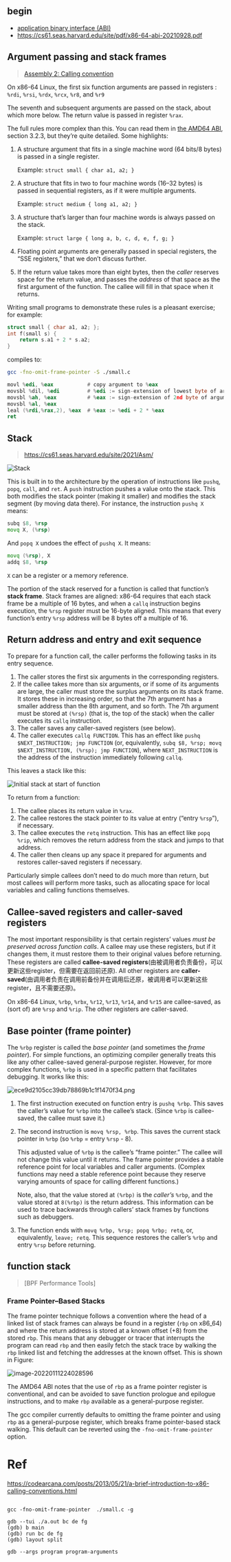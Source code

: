 ## begin

-  [application binary interface (ABI)](http://web.archive.org/web/20160315222154/http://www.x86-64.org/documentation_folder/abi-0.99.pdf)
-  https://cs61.seas.harvard.edu/site/pdf/x86-64-abi-20210928.pdf



## Argument passing and stack frames


> [Assembly 2: Calling convention](https://cs61.seas.harvard.edu/site/2018/Asm2/)


On x86-64 Linux, the first six function arguments are passed in registers :
`%rdi`, `%rsi`, `%rdx`, `%rcx`, `%r8`, and `%r9` 

The seventh and subsequent arguments are passed on the stack, about which more below. 
The return value is passed in register `%rax`.

The full rules more complex than this. You can read them in [the AMD64 ABI](https://software.intel.com/sites/default/files/article/402129/mpx-linux64-abi.pdf), section 3.2.3, but they’re quite detailed. Some highlights:

1. A structure argument that fits in a single machine word (64 bits/8 bytes) is passed in a single register.
   
    Example: `struct small { char a1, a2; }`
    
2. A structure that fits in two to four machine words (16–32 bytes) is passed in sequential registers, as if it were multiple arguments.
   
    Example: `struct medium { long a1, a2; }`
    
3. A structure that’s larger than four machine words is always passed on the stack.
   
    Example: `struct large { long a, b, c, d, e, f, g; }`
    
4. Floating point arguments are generally passed in special registers, the “SSE registers,” that we don’t discuss further.
   
5. If the return value takes more than eight bytes, then the _caller_ reserves space for the return value, and passes the _address_ of that space as the first argument of the function. The callee will fill in that space when it returns.
   

Writing small programs to demonstrate these rules is a pleasant exercise; for example:

```c
struct small { char a1, a2; };
int f(small s) {
    return s.a1 + 2 * s.a2;
}
```

compiles to:

```bash
gcc -fno-omit-frame-pointer -S ./small.c
```


```asm
movl %edi, %eax           # copy argument to %eax
movsbl %dil, %edi         # %edi := sign-extension of lowest byte of argument (s.a1)
movsbl %ah, %eax          # %eax := sign-extension of 2nd byte of argument (s.a2)
movsbl %al, %eax
leal (%rdi,%rax,2), %eax  # %eax := %edi + 2 * %eax
ret
```



## Stack

> https://cs61.seas.harvard.edu/site/2021/Asm/

![Stack](x86-calling-convention.assets/stack-2018-01.png)

This is built in to the architecture by the operation of instructions like `pushq`, `popq`, `call`, and `ret`. A `push` instruction pushes a value onto the stack. This both modifies the stack pointer (making it smaller) and modifies the stack segment (by moving data there). For instance, the instruction `pushq X` means:

```asm
subq $8, %rsp
movq X, (%rsp)
```

And `popq X` undoes the effect of `pushq X`. It means:

```asm
movq (%rsp), X
addq $8, %rsp
```

`X` can be a register or a memory reference.

The portion of the stack reserved for a function is called that function’s **stack frame**. Stack frames are aligned: x86-64 requires that each stack frame be a multiple of 16 bytes, and when a `callq` instruction begins execution, the `%rsp` register must be 16-byte aligned. This means that every function’s entry `%rsp` address will be 8 bytes off a multiple of 16.

## Return address and entry and exit sequence



To prepare for a function call, the caller performs the following tasks in its entry sequence.

1. The caller stores the first six arguments in the corresponding registers.
2. If the callee takes more than six arguments, or if some of its arguments are large, the caller must store the surplus arguments on its stack frame. It stores these in increasing order, so that the 7th argument has a smaller address than the 8th argument, and so forth. The 7th argument must be stored at `(%rsp)` (that is, the top of the stack) when the caller executes its `callq` instruction.
3. The caller saves any caller-saved registers (see below).
4. The caller executes `callq FUNCTION`. This has an effect like `pushq $NEXT_INSTRUCTION; jmp FUNCTION` (or, equivalently, `subq $8, %rsp; movq $NEXT_INSTRUCTION, (%rsp); jmp FUNCTION`), where `NEXT_INSTRUCTION` is the address of the instruction immediately following `callq`.

This leaves a stack like this:

![Initial stack at start of function](x86-calling-convention.assets/stack-2018-02.png)



To return from a function:

1. The callee places its return value in `%rax`.
2. The callee restores the stack pointer to its value at entry (“entry `%rsp`”), if necessary.
3. The callee executes the `retq` instruction. This has an effect like `popq %rip`, which removes the return address from the stack and jumps to that address.
4. The caller then cleans up any space it prepared for arguments and restores caller-saved registers if necessary.

Particularly simple callees don’t need to do much more than return, but most callees will perform more tasks, such as allocating space for local variables and calling functions themselves.

## Callee-saved registers and caller-saved registers



The most important responsibility is that certain registers’ values *must be preserved across function calls*. A callee may use these registers, but if it changes them, it must restore them to their original values before returning. These registers are called **callee-saved registers**(由被调用者负责备份，可以更新这些register，但需要在返回前还原). All other registers are **caller-saved**(由调用者负责在调用前备份并在调用后还原，被调用者可以更新这些register，且不需要还原)。

On x86-64 Linux, `%rbp`, `%rbx`, `%r12`, `%r13`, `%r14`, and `%r15` are callee-saved, as (sort of) are `%rsp` and `%rip`. The other registers are caller-saved.

## Base pointer (frame pointer)

The `%rbp` register is called the *base pointer* (and sometimes the *frame pointer*). For simple functions, an optimizing compiler generally treats this like any other callee-saved general-purpose register. However, for more complex functions, `%rbp` is used in a specific pattern that facilitates debugging. It works like this:

![ece9d2105cc39db78869b1c1f1470f34.png](assets/ece9d2105cc39db78869b1c1f1470f34.png)

1. The first instruction executed on function entry is `pushq %rbp`. This saves the caller’s value for `%rbp` into the callee’s stack. (Since `%rbp` is callee-saved, the callee must save it.)

2. The second instruction is `movq %rsp, %rbp`. This saves the current stack pointer in `%rbp` (so `%rbp` = entry `%rsp` - 8).

   This adjusted value of `%rbp` is the callee’s “frame pointer.” The callee will not change this value until it returns. The frame pointer provides a stable reference point for local variables and caller arguments. (Complex functions may need a stable reference point because they reserve varying amounts of space for calling different functions.)

   Note, also, that the value stored at `(%rbp)` is the *caller’s* `%rbp`, and the value stored at `8(%rbp)` is the return address. This information can be used to trace backwards through callers’ stack frames by functions such as debuggers.

3. The function ends with `movq %rbp, %rsp; popq %rbp; retq`, or, equivalently, `leave; retq`. This sequence restores the caller’s `%rbp` and entry `%rsp` before returning.

## function stack

> [BPF Performance Tools]

### Frame Pointer–Based Stacks

The frame pointer technique follows a convention where the head of a linked list of stack frames
can always be found in a register (`rbp` on x86_64) and where the return address is stored at a
known offset (+8) from the stored `rbp`. This means that any debugger or tracer that
interrupts the program can read `rbp` and then easily fetch the stack trace by walking the `rbp`
linked list and fetching the addresses at the known offset. This is shown in Figure:

![image-20220111224028596](x86-calling-convention.assets/image-20220111224028596.png)



The AMD64 ABI notes that the use of `rbp` as a frame pointer register is conventional, and can
be avoided to save function prologue and epilogue instructions, and to make `rbp` available as a
general-purpose register.

The gcc compiler currently defaults to omitting the frame pointer and using `rbp` as a
general-purpose register, which breaks frame pointer-based stack walking. This default can
be reverted using the `-fno-omit-frame-pointer` option.



# Ref
https://codearcana.com/posts/2013/05/21/a-brief-introduction-to-x86-calling-conventions.html


```

gcc -fno-omit-frame-pointer  ./small.c -g

gdb --tui ./a.out bc de fg
(gdb) b main
(gdb) run bc de fg
(gdb) layout split

gdb --args program program-arguments
```